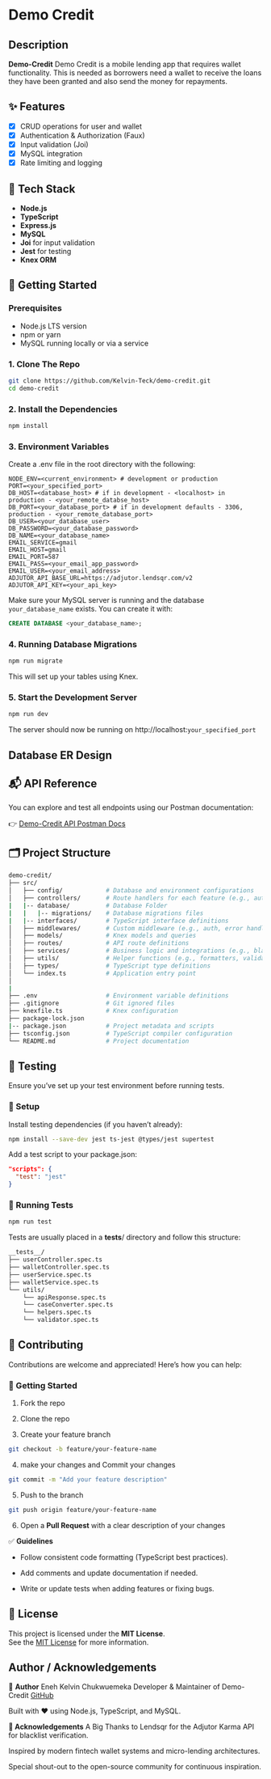 # Demo Credit 



## Description

**Demo-Credit**  Demo Credit is a mobile lending app that requires wallet functionality. This is needed as borrowers need a wallet to receive the loans they have been granted and also send the money for repayments.


## ✨ Features 

- [x] CRUD operations for user and wallet
- [x] Authentication & Authorization (Faux)
- [x] Input validation (Joi)
- [x] MySQL integration
- [x] Rate limiting and logging

## 🔧 Tech Stack

- **Node.js**
- **TypeScript**
- **Express.js**
- **MySQL** 
- **Joi** for input validation
- **Jest** for testing
- **Knex ORM** 

## 🚀 Getting Started

### Prerequisites

- Node.js LTS version
- npm or yarn
- MySQL running locally or via a service

### 1. Clone The Repo

```bash
git clone https://github.com/Kelvin-Teck/demo-credit.git
cd demo-credit
```
### 2. Install the Dependencies

```bash
npm install
```

### 3. Environment Variables

Create a .env file in the root directory with the following:

```env
NODE_ENV=<current_environment> # development or production
PORT=<your_specified_port> 
DB_HOST=<database_host> # if in development - <localhost> in production - <your_remote_databse_host>
DB_PORT=<your_database_port> # if in development defaults - 3306, production - <your_remote_database_port> 
DB_USER=<your_database_user>
DB_PASSWORD=<your_database_password>
DB_NAME=<your_database_name>
EMAIL_SERVICE=gmail
EMAIL_HOST=gmail
EMAIL_PORT=587
EMAIL_PASS=<your_email_app_password>
EMAIL_USER=<your_email_address>
ADJUTOR_API_BASE_URL=https://adjutor.lendsqr.com/v2
ADJUTOR_API_KEY=<your_api_key>
```
Make sure your MySQL server is running and the database `your_database_name` exists. You can create it with:

```sql
CREATE DATABASE <your_database_name>;
```

### 4. Running Database Migrations

```bash
npm run migrate
```
This will set up your tables using Knex.

### 5. Start the Development Server
```bash
npm run dev
```
The server should now be running on http://localhost:`your_specified_port`

## Database ER Design 

## 📬 API Reference

You can explore and test all endpoints using our Postman documentation:

👉 [Demo-Credit API Postman Docs](https://documenter.getpostman.com/view/30059286/2sB2ixjE3E)

## 🗂️ Project Structure

```bash
demo-credit/
├── src/
│   ├── config/            # Database and environment configurations
│   ├── controllers/       # Route handlers for each feature (e.g., auth, wallet)
|   |-- database/          # Database Folder
|   |   |-- migrations/    # Database migrations files
|   |-- interfaces/        # TypeScript interface definitions 
│   ├── middlewares/       # Custom middleware (e.g., auth, error handler)
│   ├── models/            # Knex models and queries
│   ├── routes/            # API route definitions
│   ├── services/          # Business logic and integrations (e.g., blacklist check)
│   ├── utils/             # Helper functions (e.g., formatters, validators)
│   ├── types/             # TypeScript type definitions
│   └── index.ts           # Application entry point
│
|
├── .env                   # Environment variable definitions
├── .gitignore             # Git ignored files
├── knexfile.ts            # Knex configuration
├── package-lock.json          
|-- package.json           # Project metadata and scripts
├── tsconfig.json          # TypeScript compiler configuration
└── README.md              # Project documentation


```
## 🧪 Testing 

Ensure you’ve set up your test environment before running tests.

### 🔧 Setup
Install testing dependencies (if you haven’t already):

```bash
npm install --save-dev jest ts-jest @types/jest supertest
```
Add a test script to your package.json:

```json
"scripts": {
  "test": "jest"
}
```
### 🧪 Running Tests

```bash
npm run test
```

Tests are usually placed in a __tests__/ directory and follow this structure:

```markdown
__tests__/
├── userController.spec.ts
├── walletController.spec.ts
├── userService.spec.ts
├── walletService.spec.ts
└── utils/
    └── apiResponse.spec.ts
    └── caseConverter.spec.ts
    └── helpers.spec.ts
    └── validator.spec.ts
```
## 🤝 Contributing

Contributions are welcome and appreciated! Here’s how you can help:

### 🚀 Getting Started

1. Fork the repo

2. Clone the repo

3. Create your feature branch

```bash
git checkout -b feature/your-feature-name
```
4. make your changes and Commit your changes

```bash
git commit -m "Add your feature description"
```
5. Push to the branch 

```bash
git push origin feature/your-feature-name
```
6. Open a **Pull Request** with a clear description of your changes

✅ **Guidelines**
- Follow consistent code formatting (TypeScript best practices).

- Add comments and update documentation if needed.

- Write or update tests when adding features or fixing bugs.

## 🪪 License
This project is licensed under the **MIT License**.  
See the [MIT License](https://opensource.org/licenses/MIT) for more information.


## Author / Acknowledgements
👤 **Author**
Eneh Kelvin Chukwuemeka
Developer & Maintainer of Demo-Credit
[GitHub](https://github.com/Kelvin-Teck)

Built with ❤️ using Node.js, TypeScript, and MySQL.

**🙌 Acknowledgements**
A Big Thanks to Lendsqr for the Adjutor Karma API for blacklist verification.

Inspired by modern fintech wallet systems and micro-lending architectures.

Special shout-out to the open-source community for continuous inspiration.